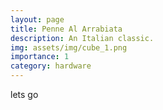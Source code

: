 ```yaml
---
layout: page
title: Penne Al Arrabiata
description: An Italian classic.
img: assets/img/cube_1.png
importance: 1
category: hardware
---
```


lets go
